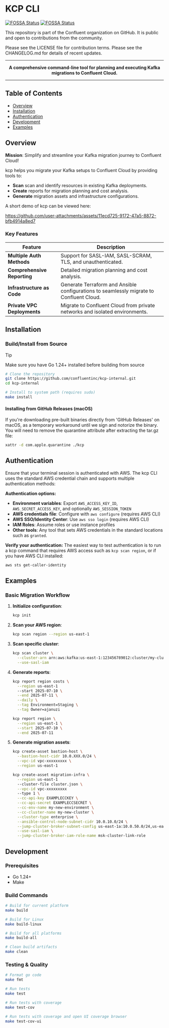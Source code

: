 # KCP CLI

[![FOSSA Status](https://app.fossa.com/api/projects/custom%2B65%2Fgithub.com%2Fconfluentinc%2Fkcp-internal.svg?type=shield&issueType=license)](https://app.fossa.com/projects/custom%2B65%2Fgithub.com%2Fconfluentinc%2Fkcp-internal?ref=badge_shield&issueType=license) [![FOSSA Status](https://app.fossa.com/api/projects/custom%2B65%2Fgithub.com%2Fconfluentinc%2Fkcp-internal.svg?type=shield&issueType=security)](https://app.fossa.com/projects/custom%2B65%2Fgithub.com%2Fconfluentinc%2Fkcp-internal?ref=badge_shield&issueType=security)

This repository is part of the Confluent organization on GitHub.
It is public and open to contributions from the community.

Please see the LICENSE file for contribution terms.
Please see the CHANGELOG.md for details of recent updates.

---

<div align="center">

**A comprehensive command-line tool for planning and executing Kafka migrations to Confluent Cloud.**

</div>

---

## Table of Contents

- [Overview](#overview)
- [Installation](#installation)
- [Authentication](#authentication)
- [Development](#development)
- [Examples](#examples)

## Overview

**Mission**: Simplify and streamline your Kafka migration journey to Confluent Cloud!

kcp helps you migrate your Kafka setups to Confluent Cloud by providing tools to:

- **Scan** scan and identify resources in existing Kafka deployments.
- **Create** reports for migration planning and cost analysis.
- **Generate** migration assets and infrastructure configurations.

A short demo of kcp can be viewed here:

https://github.com/user-attachments/assets/11ecd725-9172-47a5-8872-bfb4914a8ed7

### Key Features

| Feature                     | Description                                                                             |
| --------------------------- | --------------------------------------------------------------------------------------- |
| **Multiple Auth Methods**   | Support for SASL-IAM, SASL-SCRAM, TLS, and unauthenticated.                             |
| **Comprehensive Reporting** | Detailed migration planning and cost analysis.                                          |
| **Infrastructure as Code**  | Generate Terraform and Ansible configurations to seamlessly migrate to Confluent Cloud. |
| **Private VPC Deployments** | Migrate to Confluent Cloud from private networks and isolated environments.             |

## Installation

### Build/Install from Source

> [!TIP]
> Make sure you have Go 1.24+ installed before building from source

```bash
# Clone the repository
git clone https://github.com/confluentinc/kcp-internal.git
cd kcp-internal

# Install to system path (requires sudo)
make install
```

#### Installing from GitHub Releases (macOS)

If you're downloading pre-built binaries directly from 'GitHub Releases' on macOS, as a temporary workaround until we sign and notorize the binary.
You will need to remove the quarantine attribute after extracting the tar.gz file:

```bash
xattr -d com.apple.quarantine ./kcp
```

## Authentication

Ensure that your terminal session is authenticated with AWS. The kcp CLI uses the standard AWS credential chain and supports multiple authentication methods:

**Authentication options:**

- **Environment variables**: Export `AWS_ACCESS_KEY_ID`, `AWS_SECRET_ACCESS_KEY`, and optionally `AWS_SESSION_TOKEN`
- **AWS credentials file**: Configure with `aws configure` (requires AWS CLI)
- **AWS SSO/Identity Center**: Use `aws sso login` (requires AWS CLI)
- **IAM Roles**: Assume roles or use instance profiles
- **Other tools**: Any tool that sets AWS credentials in the standard locations such as `granted`.

**Verify your authentication:**
The easiest way to test authentication is to run a kcp command that requires AWS access such as `kcp scan region`, or if you have AWS CLI installed:

```bash
aws sts get-caller-identity
```

## Examples

### Basic Migration Workflow

1. **Initialize configuration**:

   ```bash
   kcp init
   ```

2. **Scan your AWS region**:

   ```bash
   kcp scan region --region us-east-1
   ```

3. **Scan specific cluster**:

   ```bash
   kcp scan cluster \
     --cluster-arn arn:aws:kafka:us-east-1:123456789012:cluster/my-cluster \
     --use-sasl-iam
   ```

4. **Generate reports**:

   ```bash
   kcp report region costs \
     --region us-east-1
     --start 2025-07-10 \
     --end 2025-07-11 \
     --daily \
     --tag Environment=Staging \
     --tag Owner=ajanuzi
   ```

   ```bash
   kcp report region \
     --region us-east-1 \
     --start 2025-07-10 \
     --end 2025-07-11
   ```

5. **Generate migration assets**:

   ```bash
   kcp create-asset bastion-host \
     --bastion-host-cidr 10.0.XXX.0/24 \
     --vpc-id vpc-xxxxxxxxx \
     --region us-east-1
   ```

   ```bash
   kcp create-asset migration-infra \
     --region us-east-1
     --cluster-file cluster.json \
     --vpc-id vpc-xxxxxxxxx
     --type 1 \
     --cc-api-key EXAMPLECCKEY \
     --cc-api-secret EXAMPLECCSECRET \
     --cc-env-name my-new-environment \
     --cc-cluster-name my-new-cluster \
     --cluster-type enterprise \
     --ansible-control-node-subnet-cidr 10.0.10.0/24 \
     --jump-cluster-broker-subnet-config us-east-1a:10.0.50.0/24,us-east-1b:10.0.60.0/24,us-east-1c:10.0.70.0/24 \
     --use-sasl-iam \
     --jump-cluster-broker-iam-role-name msk-cluster-link-role
   ```

## Development

### Prerequisites

- Go 1.24+
- Make

### Build Commands

```bash
# Build for current platform
make build

# Build for Linux
make build-linux

# Build for all platforms
make build-all

# Clean build artifacts
make clean
```

### Testing & Quality

```bash
# Format go code
make fmt

# Run tests
make test

# Run tests with coverage
make test-cov

# Run tests with coverage and open UI coverage browser
make test-cov-ui
```

